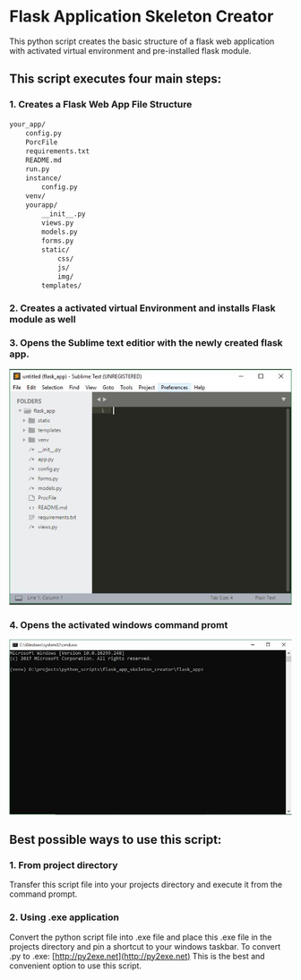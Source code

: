 # Flask Application Skeleton Creator
This python script creates the basic structure of a flask web application with activated virtual environment and pre-installed flask module.

## This script executes four main steps:
### 1. Creates a Flask Web App File Structure
```
your_app/
    config.py
    PorcFile
    requirements.txt
    README.md
    run.py
    instance/
        config.py
    venv/
    yourapp/
        __init__.py
        views.py
        models.py
        forms.py
        static/
            css/
            js/
            img/
        templates/
```
### 2. Creates a activated virtual Environment and installs Flask module as well

### 3. Opens the Sublime text editior with the newly created flask app.
![alt text](img/sublime.JPG "sublime text")

### 4. Opens the activated windows command promt
![alt text](img/cmd.JPG "command prompt")

## Best possible ways to use this script:
### 1. From project directory
Transfer this script file into your projects directory and execute it from the command prompt.
### 2. Using .exe application
Convert the python script file into .exe file and place this .exe file in the projects directory and pin a shortcut to your windows taskbar.
To convert .py to .exe: [http://py2exe.net](http://py2exe.net)
This is the best and convenient option to use this script.
